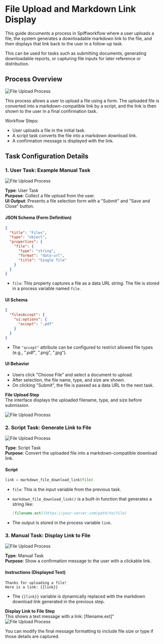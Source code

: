 # File Upload and Markdown Link Display

This guide documents a process in Spiffworkflow where a user uploads a file, the system generates a downloadable markdown link to the file, and then displays that link back to the user in a follow-up task.

This can be used for tasks such as submitting documents, generating downloadable reports, or capturing file inputs for later reference or distribution.

## Process Overview

![File Upload Process](/images/file_upload_process.png)

This process allows a user to upload a file using a form. The uploaded file is converted into a markdown-compatible link by a script, and the link is then shown to the user in a final confirmation task.

Workflow Steps:

- User uploads a file in the initial task.
- A script task converts the file into a markdown download link.
- A confirmation message is displayed with the link.

## Task Configuration Details

### 1. User Task: Example Manual Task
![File Upload Process](/images/file_upload_process1.png)

**Type**: User Task  
**Purpose**: Collect a file upload from the user.  
**UI Output**: Presents a file selection form with a "Submit" and "Save and Close" button.

#### JSON Schema (Form Definition)

```json
{
  "title": "Files",
  "type": "object",
  "properties": {
    "file": {
      "type": "string",
      "format": "data-url",
      "title": "Single file"
    }
  }
}
```

- `file`: This property captures a file as a data URL string. The file is stored in a process variable named `file`.

#### UI Schema

```json
{
  "filesAccept": {
    "ui:options": {
      "accept": ".pdf"
    }
  }
}
```

- The `"accept"` attribute can be configured to restrict allowed file types (e.g., ".pdf", ".png", ".jpg").

#### UI Behavior

- Users click "Choose File" and select a document to upload.
- After selection, the file name, type, and size are shown.
- On clicking "Submit", the file is passed as a data URL to the next task.

**File Upload Step**  
The interface displays the uploaded filename, type, and size before submission.

![File Upload Process](/images/file_upload_process6.png)

### 2. Script Task: Generate Link to File
![File Upload Process](/images/file_upload_process3.png)

**Type**: Script Task  
**Purpose**: Convert the uploaded file into a markdown-compatible download link.

#### Script

```python
link = markdown_file_download_link(file)
```

- `file`: This is the input variable from the previous task.
- `markdown_file_download_link()` is a built-in function that generates a string like:

  ```markdown
  [filename.ext](https://your-server.com/path/to/file)
  ```

- The output is stored in the process variable `link`.

### 3. Manual Task: Display Link to File
![File Upload Process](/images/file_upload_process4png.png)

**Type**: Manual Task  
**Purpose**: Show a confirmation message to the user with a clickable link.

#### Instructions (Displayed Text)

```
Thanks for uploading a file!  
Here is a link: {{link}}
```

- The `{{link}}` variable is dynamically replaced with the markdown download link generated in the previous step.

**Display Link to File Step**  
This shows a text message with a link: [filename.ext]”  
![File Upload Process](/images/file_upload_process7.png)


You can modify the final message formatting to include file size or type if those details are captured.

```{tags} file upload process, building_diagrams
```